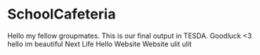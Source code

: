 # SchoolCafeteria
Hello my fellow groupmates. This is our final output in TESDA. Goodluck <3
hello im beautiful
Next Life
Hello
Website
Website ulit
ulit